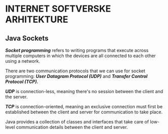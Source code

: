 # INTERNET SOFTVERSKE ARHITEKTURE

## Java Sockets

***Socket programming*** refers to writing programs that execute across multiple computers in which the devices are all connected to each other using a network.

There are two communication protocols that we can use for socket programming: ***User Datagram Protocol (UDP)*** and ***Transfer Control Protocol (TCP).***

***UDP*** is connection-less, meaning there's no session between the client and the server.

***TCP*** is connection-oriented, meaning an exclusive connection must first be established between the client and server for communication to take place.

Java provides a collection of classes and interfaces that take care of low-level communication details between the client and server.

